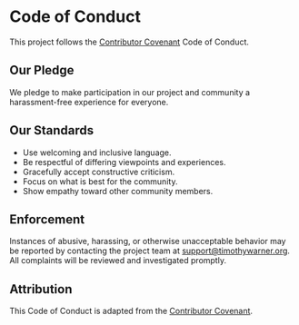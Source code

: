 # Code of Conduct

This project follows the [Contributor Covenant](https://www.contributor-covenant.org/version/2/1/code_of_conduct/) Code of Conduct.

## Our Pledge
We pledge to make participation in our project and community a harassment-free experience for everyone.

## Our Standards
- Use welcoming and inclusive language.
- Be respectful of differing viewpoints and experiences.
- Gracefully accept constructive criticism.
- Focus on what is best for the community.
- Show empathy toward other community members.

## Enforcement
Instances of abusive, harassing, or otherwise unacceptable behavior may be reported by contacting the project team at [support@timothywarner.org](mailto:support@timothywarner.org). All complaints will be reviewed and investigated promptly.

## Attribution
This Code of Conduct is adapted from the [Contributor Covenant][homepage].

[homepage]: https://www.contributor-covenant.org
